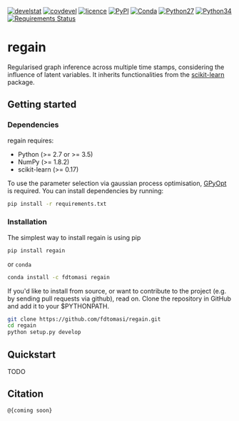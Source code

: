 [![develstat](https://travis-ci.org/fdtomasi/regain.svg?branch=master)](https://travis-ci.org/fdtomasi/regain) [![covdevel](http://codecov.io/github/fdtomasi/regain/coverage.svg?branch=master)](http://codecov.io/github/fdtomasi/regain?branch=master) [![licence](https://img.shields.io/badge/licence-BSD-blue.svg)](http://opensource.org/licenses/BSD-3-Clause) [![PyPI](https://img.shields.io/pypi/v/regain.svg)](https://pypi.python.org/pypi/regain) [![Conda](https://img.shields.io/conda/v/fdtomasi/regain.svg)](https://anaconda.org/fdtomasi/regain) [![Python27](https://img.shields.io/badge/python-2.7-blue.svg)](https://badge.fury.io/py/regain) [![Python34](https://img.shields.io/badge/python-3.5-blue.svg)](https://badge.fury.io/py/regain) [![Requirements Status](https://requires.io/github/fdtomasi/regain/requirements.svg?branch=master)](https://requires.io/github/fdtomasi/regain/requirements/?branch=master)

# regain
Regularised graph inference across multiple time stamps, considering the influence of latent variables.
It inherits functionalities from the [scikit-learn](https://github.com/scikit-learn/scikit-learn) package.

## Getting started
### Dependencies
regain requires:
- Python (>= 2.7 or >= 3.5)
- NumPy (>= 1.8.2)
- scikit-learn (>= 0.17)

To use the parameter selection via gaussian process optimisation, [GPyOpt](https://github.com/SheffieldML/GPyOpt) is required.
You can install dependencies by running:
```bash
pip install -r requirements.txt
```

### Installation
The simplest way to install regain is using pip
```bash
pip install regain
```
or `conda`

```bash
conda install -c fdtomasi regain
```

If you'd like to install from source, or want to contribute to the project (e.g. by sending pull requests via github), read on. Clone the repository in GitHub and add it to your $PYTHONPATH.
```bash
git clone https://github.com/fdtomasi/regain.git
cd regain
python setup.py develop
```

## Quickstart
TODO

## Citation
```latex
@{coming soon}
```
